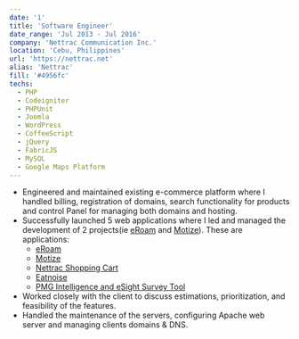 ```yaml
---
date: '1'
title: 'Software Engineer'
date_range: 'Jul 2013 - Jul 2016'
company: 'Nettrac Communication Inc.'
location: 'Cebu, Philippines'
url: 'https://nettrac.net'
alias: 'Nettrac'
fill: '#4956fc'
techs:
  - PHP
  - Codeigniter
  - PHPUnit
  - Joomla
  - WordPress
  - CoffeeScript
  - jQuery
  - FabricJS
  - MySQL
  - Google Maps Platform
---
```


- Engineered and maintained existing e-commerce platform where I handled billing, registration of
  domains, search functionality for products and control Panel for managing both domains and
  hosting.
- Successfully launched 5 web applications where I led and managed the development of 2 projects(ie
  [eRoam](https://www.eroam.com/) and [Motize](https://www.motize.com/)). These are applications:
  - [eRoam](https://www.eroam.com/)
  - [Motize](https://www.motize.com/)
  - [Nettrac Shopping Cart](https://nettrac.net/)
  - [Eatnoise](https://eatnoise.com/)
  - [PMG Intelligence and eSight Survey Tool](https://www.pmgintelligence.com/)
- Worked closely with the client to discuss estimations, prioritization, and feasibility of the
  features.
- Handled the maintenance of the servers, configuring Apache web server and managing clients domains
  & DNS.

